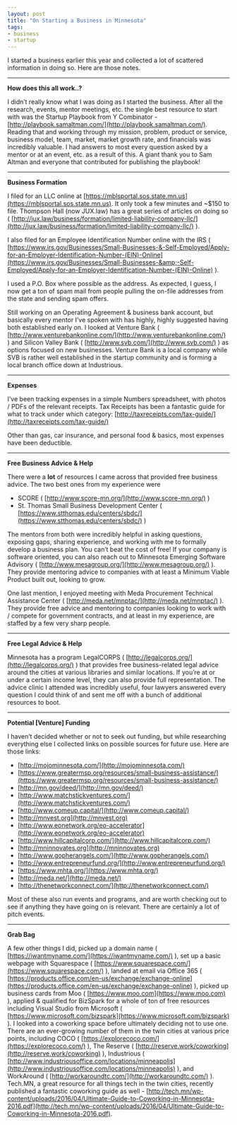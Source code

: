 ```yaml
---
layout: post
title: "On Starting a Business in Minnesota"
tags:
- business
- startup
---
```



I started a business earlier this year and collected a lot of scattered information in doing so. Here are those notes.

- - - -

**How does this all work..?**

I didn’t really know what I was doing as I started the business. After all the research, events, mentor meetings, etc. the single best resource to start with was the Startup Playbook from Y Combinator - [http://playbook.samaltman.com/](http://playbook.samaltman.com/). Reading that and working through my mission, problem, product or service, business model, team, market, market growth rate, and financials was incredibly valuable. I had answers to most every question asked by a mentor or at an event, etc. as a result of this. A giant thank you to Sam Altman and everyone that contributed for publishing the playbook! 

- - - -

**Business Formation** 

I filed for an LLC online at [https://mblsportal.sos.state.mn.us](https://mblsportal.sos.state.mn.us). It only took a few minutes and ~$150 to file. Thompson Hall (now JUX.law) has a great series of articles on doing so ( [http://jux.law/business/formation/limited-liability-company-llc/](http://jux.law/business/formation/limited-liability-company-llc/) ).

I also filed for an Employee Identification Number online with the IRS ( [https://www.irs.gov/Businesses/Small-Businesses-&-Self-Employed/Apply-for-an-Employer-Identification-Number-(EIN)-Online](https://www.irs.gov/Businesses/Small-Businesses-&amp;-Self-Employed/Apply-for-an-Employer-Identification-Number-(EIN)-Online) ).

I used a P.O. Box where possible as the address. As expected, I guess, I now get a ton of spam mail from people pulling the on-file addresses from the state and sending spam offers.

Still working on an Operating Agreement & business bank account, but basically every mentor I’ve spoken with has highly, highly suggested having both established early on. I looked at Venture Bank ( [http://www.venturebankonline.com/](http://www.venturebankonline.com/) ) and Silicon Valley Bank ( [http://www.svb.com/](http://www.svb.com/) ) as options focused on new businesses. Venture Bank is a local company while SVB is rather well established in the startup community and is forming a local branch office down at Industrious.

- - - -

**Expenses**

I’ve been tracking expenses in a simple Numbers spreadsheet, with photos / PDFs of the relevant receipts. Tax Receipts has been a fantastic guide for what to track under which category: [http://taxreceipts.com/tax-guide/](http://taxreceipts.com/tax-guide/)

Other than gas, car insurance, and personal food & basics, most expenses have been deductible.

- - - -

**Free Business Advice & Help**

There were a **lot** of resources I came across that provided free business advice. The two best ones from my experience were
* SCORE ( [http://www.score-mn.org/](http://www.score-mn.org/) )
* St. Thomas Small Business Development Center ( [https://www.stthomas.edu/centers/sbdc/](https://www.stthomas.edu/centers/sbdc/) )

The mentors from both were incredibly helpful in asking questions, exposing gaps, sharing experience, and working with me to formally develop a business plan. You can’t beat the cost of free! If your company is software oriented, you can also reach out to Minnesota Emerging Software Advisory ( [http://www.mesagroup.org/](http://www.mesagroup.org/) ). They provide mentoring advice to companies with at least a Minimum Viable Product built out, looking to grow.

One last mention, I enjoyed meeting with Meda Procurement Technical Assistance Center ( [http://meda.net/mnptac/](http://meda.net/mnptac/) ). They provide free advice and mentoring to companies looking to work with / compete for government contracts, and at least in my experience, are staffed by a few very sharp people. 

- - - -

**Free Legal Advice & Help**

Minnesota has a program LegalCORPS ( [http://legalcorps.org/](http://legalcorps.org/) ) that provides free business-related legal advice around the cities at various libraries and similar locations. If you’re at or under a certain income level, they can also provide full representation. The advice clinic I attended was incredibly useful, four lawyers answered every question I could think of and sent me off with a bunch of additional resources to boot. 

- - - -

**Potential [Venture] Funding** 

I haven’t decided whether or not to seek out funding, but while researching everything else I collected links on possible sources for future use. Here are those links:
* [http://mojominnesota.com/](http://mojominnesota.com/)
* [https://www.greatermsp.org/resources/small-business-assistance/](https://www.greatermsp.org/resources/small-business-assistance/)
* [http://mn.gov/deed/](http://mn.gov/deed/)
* [http://www.matchstickventures.com/](http://www.matchstickventures.com/)
* [http://www.comeup.capital/](http://www.comeup.capital/)
* [http://mnvest.org](http://mnvest.org)
* [http://www.eonetwork.org/eo-accelerator](http://www.eonetwork.org/eo-accelerator)
* [http://www.hillcapitalcorp.com/](http://www.hillcapitalcorp.com/)
* [http://mninnovates.org](http://mninnovates.org)
* [http://www.gopherangels.com/](http://www.gopherangels.com/)
* [http://www.entrepreneurfund.org/](http://www.entrepreneurfund.org/)
* [https://www.mhta.org/](https://www.mhta.org/)
* [http://meda.net/](http://meda.net/)
* [http://thenetworkconnect.com/](http://thenetworkconnect.com/)

Most of these also run events and programs, and are worth checking out to see if anything they have going on is relevant. There are certainly a lot of pitch events.

- - - -

**Grab Bag**

A few other things I did, picked up a domain name ( [https://iwantmyname.com/](https://iwantmyname.com/) ), set up a basic webpage with Squarespace ( [https://www.squarespace.com/](https://www.squarespace.com/) ), landed at email via Office 365 ( [https://products.office.com/en-us/exchange/exchange-online](https://products.office.com/en-us/exchange/exchange-online) ), picked up business cards from Moo ( [https://www.moo.com](https://www.moo.com) ), applied & qualified for BizSpark for a whole of ton of free resources including Visual Studio from Microsoft ( [https://www.microsoft.com/bizspark](https://www.microsoft.com/bizspark) ). I looked into a coworking space before ultimately deciding not to use one. There are an ever-growing number of them in the twin cities at various price points, including COCO ( [https://explorecoco.com/](https://explorecoco.com/) ), The Reserve ( [http://reserve.work/coworking](http://reserve.work/coworking) ), Industrious ( [http://www.industriousoffice.com/locations/minneapolis](http://www.industriousoffice.com/locations/minneapolis) ), and WorkAround ( [http://workaroundtc.com/](http://workaroundtc.com/) ). Tech.MN, a great resource for all things tech in the twin cities, recently published a fantastic coworking guide as well - [http://tech.mn/wp-content/uploads/2016/04/Ultimate-Guide-to-Coworking-in-Minnesota-2016.pdf](http://tech.mn/wp-content/uploads/2016/04/Ultimate-Guide-to-Coworking-in-Minnesota-2016.pdf).

